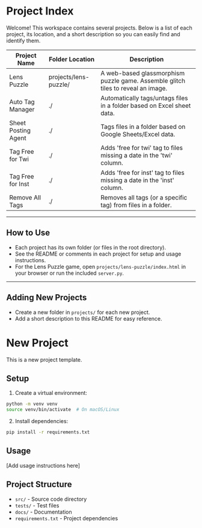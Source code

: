 # Project Index

Welcome! This workspace contains several projects. Below is a list of each project, its location, and a short description so you can easily find and identify them.

| Project Name         | Folder Location              | Description                                                                 |
|---------------------|-----------------------------|-----------------------------------------------------------------------------|
| Lens Puzzle         | projects/lens-puzzle/        | A web-based glassmorphism puzzle game. Assemble glitch tiles to reveal an image. |
| Auto Tag Manager    | ./                          | Automatically tags/untags files in a folder based on Excel sheet data.      |
| Sheet Posting Agent | ./                          | Tags files in a folder based on Google Sheets/Excel data.                   |
| Tag Free for Twi    | ./                          | Adds 'free for twi' tag to files missing a date in the 'twi' column.        |
| Tag Free for Inst   | ./                          | Adds 'free for inst' tag to files missing a date in the 'inst' column.      |
| Remove All Tags     | ./                          | Removes all tags (or a specific tag) from files in a folder.                |

---

## How to Use

- Each project has its own folder (or files in the root directory).
- See the README or comments in each project for setup and usage instructions.
- For the Lens Puzzle game, open `projects/lens-puzzle/index.html` in your browser or run the included `server.py`.

---

## Adding New Projects

- Create a new folder in `projects/` for each new project.
- Add a short description to this README for easy reference.

# New Project

This is a new project template.

## Setup

1. Create a virtual environment:
```bash
python -m venv venv
source venv/bin/activate  # On macOS/Linux
```

2. Install dependencies:
```bash
pip install -r requirements.txt
```

## Usage

[Add usage instructions here]

## Project Structure

- `src/` - Source code directory
- `tests/` - Test files
- `docs/` - Documentation
- `requirements.txt` - Project dependencies 
